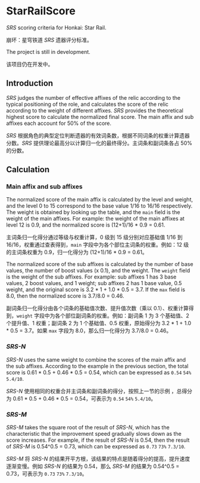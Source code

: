 # StarRailScore

_SRS_ scoring criteria for Honkai: Star Rail.

崩坏：星穹铁道 _SRS_ 遗器评分标准。

The project is still in development.

该项目仍在开发中。

## Introduction

_SRS_ judges the number of effective affixes of the relic according to the typical positioning of the role, and calculates the score of the relic according to the weight of different affixes. _SRS_ provides the theoretical highest score to calculate the normalized final score. The main affix and sub affixes each account for 50% of the score.

_SRS_ 根据角色的典型定位判断遗器的有效词条数，根据不同词条的权重计算遗器分数。_SRS_ 提供理论最高分以计算归一化的最终得分。主词条和副词条各占 50% 的分数。

## Calculation

### Main affix and sub affixes

The normalized score of the main affix is calculated by the level and weight, and the level 0 to 15 correspond to the base value 1/16 to 16/16 respectively. The weight is obtained by looking up the table, and the `main` field is the weight of the main affixes. For example: the weight of the main affixes at level 12 is 0.9, and the normalized score is (12+1)/16 \* 0.9 = 0.61.

主词条归一化得分通过等级与权重计算，0 级到 15 级分别对应基础值 1/16 到 16/16，权重通过查表得到，`main` 字段中为各个部位主词条的权重。例如：12 级的主词条权重为 0.9，归一化得分为 (12+1)/16 \* 0.9 = 0.61。

The normalized score of the sub affixes is calculated by the number of base values, the number of boost values (x 0.1), and the weight. The `weight` field is the weight of the sub affixes. For example: sub affixes 1 has 3 base values, 2 boost values, and 1 weight; sub affixes 2 has 1 base value, 0.5 weight, and the original score is 3.2 \* 1 + 1.0 \* 0.5 = 3.7. If the `max` field is 8.0, then the normalized score is 3.7/8.0 = 0.46.

副词条归一化得分由各个词条的基础值次数、提升值次数（乘以 0.1）、权重计算得到，`weight` 字段中为各个部位副词条的权重。例如：副词条 1 为 3 个基础值、2 个提升值、1 权重；副词条 2 为 1 个基础值、0.5 权重，原始得分为 3.2 \* 1 + 1.0 \* 0.5 = 3.7。如果 `max` 字段为 8.0，那么归一化得分为 3.7/8.0 = 0.46。

### _SRS-N_

_SRS-N_ uses the same weight to combine the scores of the main affix and the sub affixes. According to the example in the previous section, the total score is 0.61 \* 0.5 + 0.46 \* 0.5 = 0.54, which can be expressed as `0.54` `54%` `5.4/10`.

_SRS-N_ 使用相同的权重合并主词条和副词条的得分，按照上一节的示例 ，总得分为 0.61 \* 0.5 + 0.46 \* 0.5 = 0.54，可表示为 `0.54` `54%` `5.4/10`。

### _SRS-M_

_SRS-M_ takes the square root of the result of _SRS-N_, which has the characteristic that the improvement speed gradually slows down as the score increases. For example, if the result of _SRS-N_ is 0.54, then the result of _SRS-M_ is 0.54^0.5 = 0.73, which can be expressed as `0.73` `73%` `7.3/10`.

_SRS-M_ 将 _SRS-N_ 的结果开平方根，该结果的特点是随着得分的提高，提升速度逐渐变慢。例如 _SRS-N_ 的结果为 0.54，那么 _SRS-M_ 的结果为 0.54^0.5 = 0.73，可表示为 `0.73` `73%` `7.3/10`。
